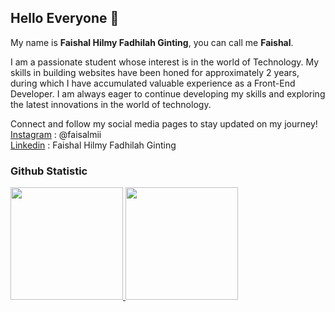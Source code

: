 ## Hello Everyone 👋

My name is **Faishal Hilmy Fadhilah Ginting**, you can call me **Faishal**.<br>

I am a passionate student whose interest is in the world of Technology. My skills in building websites have been honed for approximately 2 years, during which I have accumulated valuable experience as a Front-End Developer. I am always eager to continue developing my skills and exploring the latest innovations in the world of technology.

Connect and follow my social media pages to stay updated on my journey!<br>
[Instagram](https://www.instagram.com/faisalmii/) : @faisalmii<br>
[Linkedin](https://www.linkedin.com/in/faishalhilmyfad/) : Faishal Hilmy Fadhilah Ginting

### Github Statistic
<p align="left">
<a href="https://github.com/FaishalHilmi">
  <img height="180em" src="https://github-readme-stats-eight-theta.vercel.app/api?username=penuliscode&show_icons=true&theme=algolia&include_all_commits=true&count_private=true"/>
  <img height="180em" src="https://github-readme-stats-eight-theta.vercel.app/api/top-langs/?username=penuliscode&layout=compact&theme=algolia"/>
</a>
</p>


<!--
**FaishalHilmi/FaishalHilmi** is a ✨ _special_ ✨ repository because its `README.md` (this file) appears on your GitHub profile.

Here are some ideas to get you started:

- 🔭 I’m currently working on ...
- 🌱 I’m currently learning ...
- 👯 I’m looking to collaborate on ...
- 🤔 I’m looking for help with ...
- 💬 Ask me about ...
- 📫 How to reach me: ...
- 😄 Pronouns: ...
- ⚡ Fun fact: ...
-->
